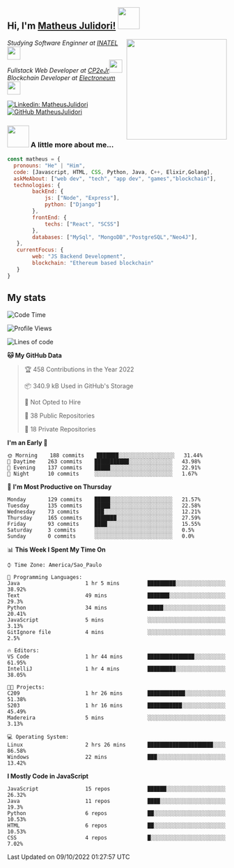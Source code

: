 <h2> Hi, I'm <a href="https://matheusjulidori.github.io" target="_blank">Matheus Julidori!</a> <img src="https://media.giphy.com/media/12oufCB0MyZ1Go/giphy.gif" width="50"></h2>
<img align='right' src="https://media.giphy.com/media/3oKIPnAiaMCws8nOsE/giphy.gif" width="230" height="auto">
<p><em>Studying Software Enginner at <a href="http://www.inatel.br" target="_blank">INATEL</a><img src="https://media.giphy.com/media/fYSnHlufseco8Fh93Z/giphy.gif" width="30"></br>
  Fullstack Web Developer at <a href="http://www.cp2ejr.com.br" target="_blank">CP2eJr</a><img src="https://media.giphy.com/media/WUlplcMpOCEmTGBtBW/giphy.gif" width="30"></br>
  Blockchain Developer at <a href="https://www.electroneum.com" target="_blank">Electroneum</a><img src="https://media.giphy.com/media/WUlplcMpOCEmTGBtBW/giphy.gif" width="30"> 
</em></p>

[![Linkedin: MatheusJulidori](https://img.shields.io/badge/-MatheusJulidori-blue?style=flat-square&logo=Linkedin&logoColor=white&link=https://www.linkedin.com/in/MatheusJulidori/)](https://www.linkedin.com/in/MatheusJulidori/)
[![GitHub MatheusJulidori](https://img.shields.io/github/followers/matheusjulidori?label=follow&style=social)](https://github.com/MatheusJulidori)


### <img src="https://media.giphy.com/media/VgCDAzcKvsR6OM0uWg/giphy.gif" width="50"> A little more about me...  

```javascript
const matheus = {
  pronouns: "He" | "Him",
  code: [Javascript, HTML, CSS, Python, Java, C++, Elixir,Golang],
  askMeAbout: ["web dev", "tech", "app dev", "games","blockchain"],
  technologies: {
        backEnd: {
            js: ["Node", "Express"],
            python: ["Django"]
        },
        frontEnd: {
            techs: ["React", "SCSS"]
        },
        databases: ["MySql", "MongoDB","PostgreSQL","Neo4J"],
   },
   currentFocus: {
        web: "JS Backend Development",
        blockchain: "Ethereum based blockchain"
   }
}
```
<h2>My stats</h2>

<!--START_SECTION:waka-->
![Code Time](http://img.shields.io/badge/Code%20Time-218%20hrs%2015%20mins-blue)

![Profile Views](http://img.shields.io/badge/Profile%20Views-0-blue)

![Lines of code](https://img.shields.io/badge/From%20Hello%20World%20I%27ve%20Written-667%20Thousand%20lines%20of%20code-blue)

**🐱 My GitHub Data** 

> 🏆 458 Contributions in the Year 2022
 > 
> 📦 340.9 kB Used in GitHub's Storage 
 > 
> 🚫 Not Opted to Hire
 > 
> 📜 38 Public Repositories 
 > 
> 🔑 18 Private Repositories  
 > 
**I'm an Early 🐤** 

```text
🌞 Morning    188 commits    ███████░░░░░░░░░░░░░░░░░░   31.44% 
🌆 Daytime    263 commits    ███████████░░░░░░░░░░░░░░   43.98% 
🌃 Evening    137 commits    █████░░░░░░░░░░░░░░░░░░░░   22.91% 
🌙 Night      10 commits     ░░░░░░░░░░░░░░░░░░░░░░░░░   1.67%

```
📅 **I'm Most Productive on Thursday** 

```text
Monday       129 commits    █████░░░░░░░░░░░░░░░░░░░░   21.57% 
Tuesday      135 commits    █████░░░░░░░░░░░░░░░░░░░░   22.58% 
Wednesday    73 commits     ███░░░░░░░░░░░░░░░░░░░░░░   12.21% 
Thursday     165 commits    ███████░░░░░░░░░░░░░░░░░░   27.59% 
Friday       93 commits     ████░░░░░░░░░░░░░░░░░░░░░   15.55% 
Saturday     3 commits      ░░░░░░░░░░░░░░░░░░░░░░░░░   0.5% 
Sunday       0 commits      ░░░░░░░░░░░░░░░░░░░░░░░░░   0.0%

```


📊 **This Week I Spent My Time On** 

```text
⌚︎ Time Zone: America/Sao_Paulo

💬 Programming Languages: 
Java                     1 hr 5 mins         █████████░░░░░░░░░░░░░░░░   38.92% 
Text                     49 mins             ███████░░░░░░░░░░░░░░░░░░   29.3% 
Python                   34 mins             █████░░░░░░░░░░░░░░░░░░░░   20.41% 
JavaScript               5 mins              ░░░░░░░░░░░░░░░░░░░░░░░░░   3.13% 
GitIgnore file           4 mins              ░░░░░░░░░░░░░░░░░░░░░░░░░   2.5%

🔥 Editors: 
VS Code                  1 hr 44 mins        ███████████████░░░░░░░░░░   61.95% 
IntelliJ                 1 hr 4 mins         █████████░░░░░░░░░░░░░░░░   38.05%

🐱‍💻 Projects: 
C209                     1 hr 26 mins        ████████████░░░░░░░░░░░░░   51.38% 
S203                     1 hr 16 mins        ███████████░░░░░░░░░░░░░░   45.49% 
Madereira                5 mins              ░░░░░░░░░░░░░░░░░░░░░░░░░   3.13%

💻 Operating System: 
Linux                    2 hrs 26 mins       █████████████████████░░░░   86.58% 
Windows                  22 mins             ███░░░░░░░░░░░░░░░░░░░░░░   13.42%

```

**I Mostly Code in JavaScript** 

```text
JavaScript               15 repos            ██████░░░░░░░░░░░░░░░░░░░   26.32% 
Java                     11 repos            ████░░░░░░░░░░░░░░░░░░░░░   19.3% 
Python                   6 repos             ██░░░░░░░░░░░░░░░░░░░░░░░   10.53% 
HTML                     6 repos             ██░░░░░░░░░░░░░░░░░░░░░░░   10.53% 
CSS                      4 repos             █░░░░░░░░░░░░░░░░░░░░░░░░   7.02%

```



 Last Updated on 09/10/2022 01:27:57 UTC
<!--END_SECTION:waka-->
